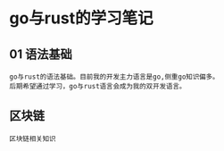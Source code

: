 # go与rust的学习笔记

## 01 语法基础
    go与rust的语法基础。目前我的开发主力语言是go,侧重go知识偏多。
    后期希望通过学习，go与rust语言会成为我的双开发语言。

## 区块链
    区块链相关知识